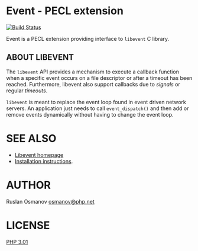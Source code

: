 Event - PECL extension
======================

[![Build Status](https://drone.io/bitbucket.org/osmanov/pecl-event/status.png)](https://drone.io/bitbucket.org/osmanov/pecl-event/latest)

Event is a PECL extension providing interface to `libevent` C library.

ABOUT LIBEVENT
--------------

The `libevent` API provides a mechanism to execute a callback function when a
specific event occurs on a file descriptor or after a timeout has been reached.
Furthermore, libevent also support callbacks due to *signals* or regular
*timeouts*.

`libevent` is meant to replace the event loop found in event driven network
servers. An application just needs to call `event_dispatch()` and then add or
remove events dynamically without having to change the event loop.


SEE ALSO
========

* [Libevent homepage](http://libevent.org/)
* [Installation instructions](INSTALL.md).


AUTHOR
======

Ruslan Osmanov <osmanov@php.net>


LICENSE
=======

[PHP 3.01](LICENSE)